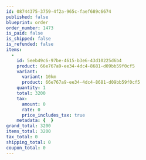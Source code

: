 ```yaml
---
id: 08744375-3759-4f2a-965c-faef689c6674
published: false
blueprint: order
order_number: 1473
is_paid: false
is_shipped: false
is_refunded: false
items:
  -
    id: 5eeb49c6-97be-4615-b3e6-43d10225d6b4
    product: 66e767a9-ee34-4dc4-8681-d09bb59f0cf5
    variant:
      variant: 10km
      product: 66e767a9-ee34-4dc4-8681-d09bb59f0cf5
    quantity: 1
    total: 3200
    tax:
      amount: 0
      rate: 0
      price_includes_tax: true
    metadata: {  }
grand_total: 3200
items_total: 3200
tax_total: 0
shipping_total: 0
coupon_total: 0
---
```

